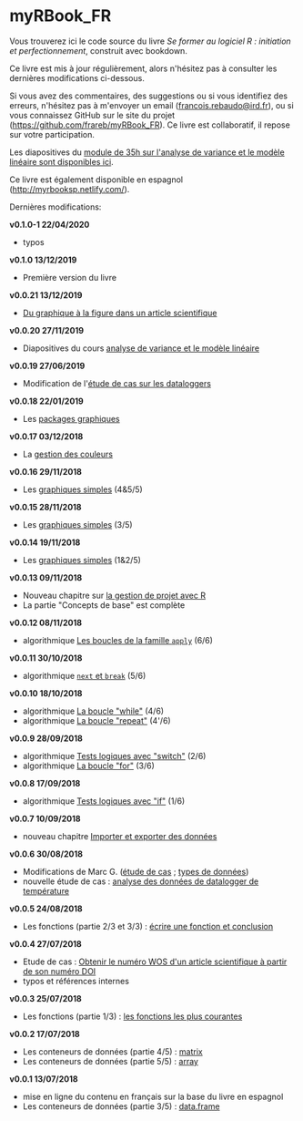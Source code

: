 # myRBook_FR

Vous trouverez ici le code source du livre *Se former au logiciel R : initiation et perfectionnement*, construit avec bookdown.

Ce livre est mis à jour régulièrement, alors n'hésitez pas à consulter les dernières modifications ci-dessous. 

Si vous avez des commentaires, des suggestions ou si vous identifiez des erreurs, n'hésitez pas à m'envoyer un email (francois.rebaudo@ird.fr), ou si vous connaissez GitHub sur le site du projet (https://github.com/frareb/myRBook_FR). Ce livre est collaboratif, il repose sur votre participation. 

Les diapositives du [module de 35h sur l'analyse de variance et le modèle linéaire sont disponibles ici](http://myrbookfr.netlify.com/myHtmls/France_Montpellier_2019/R00_links.html).

Ce livre est également disponible en espagnol (http://myrbooksp.netlify.com/). 

Dernières modifications:

**v0.1.0-1 22/04/2020**

* typos

**v0.1.0 13/12/2019**

* Première version du livre

**v0.0.21 13/12/2019**

* [Du graphique à la figure dans un article scientifique](#graph4)

**v0.0.20 27/11/2019**

* Diapositives du cours [analyse de variance et le modèle linéaire](http://myrbookfr.netlify.com/myHtmls/France_Montpellier_2019/R00_links.html)

**v0.0.19 27/06/2019**

* Modification de l'[étude de cas sur les dataloggers](#studyCase001)

**v0.0.18 22/01/2019**

* Les [packages graphiques](#graph3)

**v0.0.17 03/12/2018**

* La [gestion des couleurs](#graph2)

**v0.0.16 29/11/2018**

* Les [graphiques simples](#graph1) (4&5/5)

**v0.0.15 28/11/2018**

* Les [graphiques simples](#graph1) (3/5)

**v0.0.14 19/11/2018**

* Les [graphiques simples](#graph1) (1&2/5)

**v0.0.13 09/11/2018**

* Nouveau chapitre sur [la gestion de projet avec R](#project)
* La partie "Concepts de base" est complète

**v0.0.12 08/11/2018**

* algorithmique [Les boucles de la famille `apply`](#l17applyfamily) (6/6)

**v0.0.11 30/10/2018**

* algorithmique [`next` et `break`](#l17spe) (5/6)

**v0.0.10 18/10/2018**

* algorithmique [La boucle "while"](#l17while) (4/6)
* algorithmique [La boucle "repeat"](#l17repeat) (4'/6)

**v0.0.9 28/09/2018**

* algorithmique [Tests logiques avec "switch"](#l17switch) (2/6)
* algorithmique [La boucle "for"](#l17for) (3/6)

**v0.0.8 17/09/2018**

* algorithmique [Tests logiques avec "if"](#l17if) (1/6)

**v0.0.7 10/09/2018**

* nouveau chapitre [Importer et exporter des données](#import)

**v0.0.6 30/08/2018**

* Modifications de Marc G. ([étude de cas](#studyCase002) ; [types de données](#dataType1))
* nouvelle étude de cas : [analyse des données de datalogger de température](#studyCase001)

**v0.0.5 24/08/2018**

* Les fonctions (partie 2/3 et 3/3) : [écrire une fonction et conclusion](#l015function)

**v0.0.4 27/07/2018**

* Etude de cas : [Obtenir le numéro WOS d'un article scientifique à partir de son numéro DOI](#studyCase002)
* typos et références internes

**v0.0.3 25/07/2018**

* Les fonctions (partie 1/3) : [les fonctions les plus courantes](#l015mainfun)

**v0.0.2 17/07/2018**

* Les conteneurs de données (partie 4/5) : [matrix](#l014matrix)
* Les conteneurs de données (partie 5/5) : [array](#l014array)

**v0.0.1 13/07/2018**

* mise en ligne du contenu en français sur la base du livre en espagnol
* Les conteneurs de données (partie 3/5) : [data.frame](#l014dataframe)
